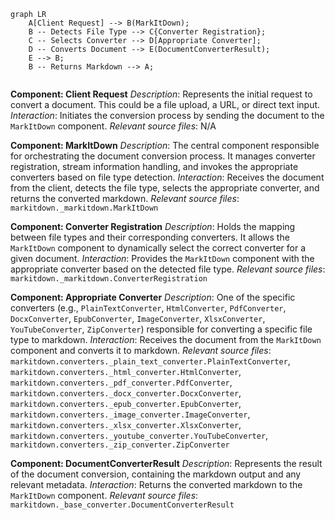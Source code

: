 ```mermaid
graph LR
    A[Client Request] --> B(MarkItDown); 
    B -- Detects File Type --> C{Converter Registration};
    C -- Selects Converter --> D[Appropriate Converter];
    D -- Converts Document --> E(DocumentConverterResult);
    E --> B;
    B -- Returns Markdown --> A;


```

**Component: Client Request**
*Description*: Represents the initial request to convert a document. This could be a file upload, a URL, or direct text input.
*Interaction*: Initiates the conversion process by sending the document to the `MarkItDown` component.
*Relevant source files*: N/A

**Component: MarkItDown**
*Description*: The central component responsible for orchestrating the document conversion process. It manages converter registration, stream information handling, and invokes the appropriate converters based on file type detection.
*Interaction*: Receives the document from the client, detects the file type, selects the appropriate converter, and returns the converted markdown.
*Relevant source files*: `markitdown._markitdown.MarkItDown`

**Component: Converter Registration**
*Description*: Holds the mapping between file types and their corresponding converters. It allows the `MarkItDown` component to dynamically select the correct converter for a given document.
*Interaction*: Provides the `MarkItDown` component with the appropriate converter based on the detected file type.
*Relevant source files*: `markitdown._markitdown.ConverterRegistration`

**Component: Appropriate Converter**
*Description*: One of the specific converters (e.g., `PlainTextConverter`, `HtmlConverter`, `PdfConverter`, `DocxConverter`, `EpubConverter`, `ImageConverter`, `XlsxConverter`, `YouTubeConverter`, `ZipConverter`) responsible for converting a specific file type to markdown.
*Interaction*: Receives the document from the `MarkItDown` component and converts it to markdown.
*Relevant source files*: `markitdown.converters._plain_text_converter.PlainTextConverter`, `markitdown.converters._html_converter.HtmlConverter`, `markitdown.converters._pdf_converter.PdfConverter`, `markitdown.converters._docx_converter.DocxConverter`, `markitdown.converters._epub_converter.EpubConverter`, `markitdown.converters._image_converter.ImageConverter`, `markitdown.converters._xlsx_converter.XlsxConverter`, `markitdown.converters._youtube_converter.YouTubeConverter`, `markitdown.converters._zip_converter.ZipConverter`

**Component: DocumentConverterResult**
*Description*: Represents the result of the document conversion, containing the markdown output and any relevant metadata.
*Interaction*: Returns the converted markdown to the `MarkItDown` component.
*Relevant source files*: `markitdown._base_converter.DocumentConverterResult`
